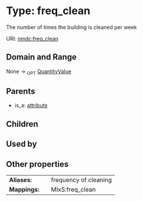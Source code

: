 
# Type: freq_clean


The number of times the building is cleaned per week

URI: [nmdc:freq_clean](https://microbiomedata/meta/freq_clean)


## Domain and Range

None ->  <sub>OPT</sub> [QuantityValue](QuantityValue.md)

## Parents

 *  is_a: [attribute](attribute.md)

## Children


## Used by


## Other properties

|  |  |  |
| --- | --- | --- |
| **Aliases:** | | frequency of cleaning |
| **Mappings:** | | MIxS:freq_clean |

